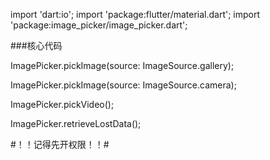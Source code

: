 import 'dart:io';
import 'package:flutter/material.dart';
import 'package:image_picker/image_picker.dart';



###核心代码
<!-- 照片 -->
ImagePicker.pickImage(source: ImageSource.gallery);
<!-- 摄像头拍照 -->
ImagePicker.pickImage(source: ImageSource.camera);
<!-- 视频 -->
ImagePicker.pickVideo();
<!-- 检索丢失的数据 -->
ImagePicker.retrieveLostData();


#！！记得先开权限！！#